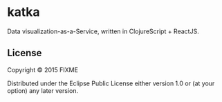 # katka

Data visualization-as-a-Service, written in ClojureScript + ReactJS.

## License

Copyright © 2015 FIXME

Distributed under the Eclipse Public License either version 1.0 or (at
your option) any later version.
